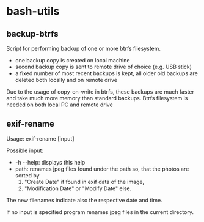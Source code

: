 # bash-utils

## backup-btrfs
Script for performing backup of one or more btrfs filesystem.
- one backup copy is created on local machine
- second backup copy is sent to remote drive of choice (e.g. USB stick)
- a fixed number of most recent backups is kept, all older old backups are deleted both locally and on remote drive

Due to the usage of copy-on-write in btrfs, these backups are much faster and take much more memory than standard backups.
Btrfs filesystem is needed on both local PC and remote drive

## exif-rename
Usage: exif-rename [input]

Possible input:
 - -h --help: displays this help
 - path: renames jpeg files found under the path so, that the photos are sorted by
 	1. "Create Date" if found in exif data of the image,
 	2. "Modification Date" or "Modify Date" else.

The new filenames indicate also the respective date and time.

If no input is specified program renames jpeg files in the current directory.
